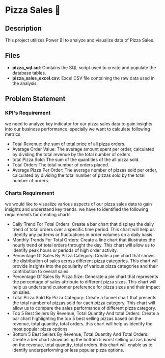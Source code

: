 # Pizza Sales 🍕 
## Description
This project utilizes Power BI to analyze and visualize data of Pizza Sales.
## Files
- **pizza_sql.sql**: Contains the SQL script used to create and populate the database tables.
- **pizza_sales_excel.csv**: Excel CSV file containing the raw data used in the analysis.
## Problem Statement 
### KPI's Requirement
we need to analyze key indicator for our pizza sales data to gain insights into our business performance.
specially we want to calculate following metrics.
- Total Revenue: the sum of total price of all pizza orders.
- Average Order Value: The average amount spent per order, calculated by dividing the total revenue by the total number of orders.
- total Pizza Sold: The sum of the quantities of the all pizza sold.
- Total Orders:The total number of orders placed.
- Average Pizza Per Order: The average number of pizzas sold per order, calculated by dividing the total number of pizzas sold by the total number of orders.
 ### Charts Requirement 
 we would like to visualize various aspects of our pizza sales data to gain insights and understand key trends. we have to identified the following requirements for creating charts
 - Daily Trend For Total Orders: Create a bar chart that displays the daily trend of total orders over a specific time period. This chart will help us identify any patterns or fluctuations in order volumes on a daily basis.
 - Monthly Trends For Total Orders: Create a line chart that illustrates the hourly trend of total orders throught the day. This chart will allow us to identify peak hours or periods of high order activity.
 - Percentage Of Sales By Pizza Category: Create a pie chart that shows the distribution of sales across different pizza categories. This chart will provide insights into the popularity of various pizza categories and their contribution to overall sales.
 - Percentage Of Sales By Pizza Size: Generate a pie chart that represents the percentage of sales attribute to different pizza sizes. This chart will help us understand customer preference for pizza sizes and their impact on sales.
 - Total Pizza Sold By Pizza Category: Create a funnel chart that presents the total number of pizzas sold for each pizza category. This chart will allow us to compare the sales performance of different pizza category.
 - Top 5 Best Sellers By Revenue, Total Quantity And total Orders: Create a bar chart highlighting the top 5 best selling pizzas based on the revenue, total quantity, total orders. this chart will help us identify the most popular pizza options.
 - Bottom 5 Best Sellers By Revenue, Total Quantity And Total Orders: Create a ber chart showcasing the bottom 5 worst selling pizzas based on the revenue, total quantity, total orders. this chart will enable us to identify underperforming or less popular pizza options.
